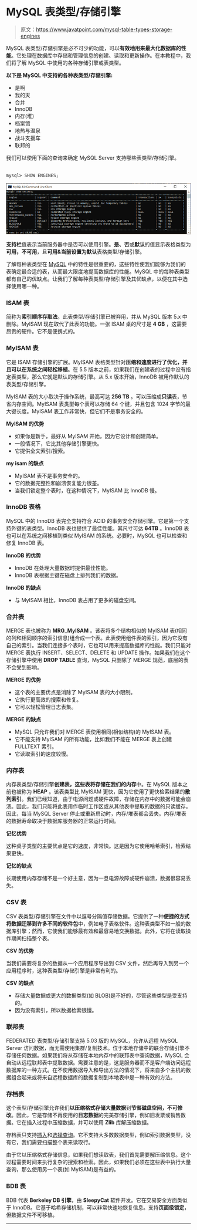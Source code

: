 # MySQL 表类型/存储引擎

> 原文：<https://www.javatpoint.com/mysql-table-types-storage-engines>

MySQL 表类型/存储引擎是必不可少的功能，可以**有效地用来最大化数据库的性能**。它处理在数据库中存储和管理信息的创建、读取和更新操作。在本教程中，我们将了解 MySQL 中使用的各种存储引擎或表类型。

**以下是 MySQL 中支持的各种表类型/存储引擎:**

*   是啊
*   我的天
*   合并
*   InnoDB
*   内存(堆)
*   档案馆
*   地热与温泉
*   战斗支援车
*   联邦的

我们可以使用下面的查询来确定 MySQL Server 支持哪些表类型/存储引擎。

```

mysql> SHOW ENGINES;

```

![MySQL Table Types/Storage Engines](img/9a8362d688c8a07de947a00fabd81e2c.png)

**支持栏**值表示当前服务器中是否可以使用引擎。**是、否**或**默认**的值显示表格类型为**可用，不可用**，且**可用&当前设置为默认**表格类型/存储引擎。

了解每种表类型在 [MySQL](https://www.javatpoint.com/mysql-tutorial) 中的特性是很重要的，这些特性使我们能够为我们的表确定最合适的表，从而最大限度地提高数据库的性能。MySQL 中的每种表类型都有自己的优缺点。让我们了解每种表类型/存储引擎及其优缺点，以便在其中选择使用哪一种。

### ISAM 表

简称为**索引顺序存取法**。此表类型/存储引擎已被弃用，并从 MySQL 版本 5.x 中删除。MyISAM 现在取代了此表的功能。一张 ISAM 桌的尺寸是 **4 GB** ，这需要昂贵的硬件。它不是便携式的。

### MyISAM 表

它是 ISAM 存储引擎的扩展。MyISAM 表格类型针对**压缩和速度进行了优化，并且可以在系统之间轻松移植**。在 5.5 版本之前，如果我们在创建表的过程中没有指定表类型，那么它就是默认的存储引擎。从 5.x 版本开始，InnoDB 被用作默认的表类型/存储引擎。

MyISAM 表的大小取决于操作系统，最高可达 **256 TB** 。可以压缩成**只读**表，节省内存空间。MyISAM 表类型每个表可以存储 64 个键，并且包含 1024 字节的最大键长度。MyISAM 表工作非常快，但它们不是事务安全的。

**MyISAM 的优势**

*   如果你是新手，最好从 MyISAM 开始，因为它设计和创建简单。
*   一般情况下，它比其他存储引擎更快。
*   它提供全文索引/搜索。

**my isam 的缺点**

*   MyISAM 表不是事务安全的。
*   它的数据完整性和崩溃恢复能力很差。
*   当我们锁定整个表时，在这种情况下，MyISAM 比 InnoDB 慢。

### InnoDB 表格

MySQL 中的 InnoDB 表完全支持符合 ACID 的事务安全存储引擎。它是第一个支持外键的表类型。InnoDB 表也提供了最佳性能。其尺寸可达 **64TB** 。InnoDB 表也可以在系统之间移植到类似 MyISAM 的系统。必要时，MySQL 也可以检查和修复 InnoDB 表。

**InnoDB 的优势**

*   InnoDB 在处理大量数据时提供最佳性能。
*   InnoDB 表根据主键在磁盘上排列我们的数据。

**InnoDB 的缺点**

*   与 MyISAM 相比，InnoDB 表占用了更多的磁盘空间。

### 合并表

MERGE 表也被称为 **MRG_MyISAM** 。该表将多个结构相似的 MyISAM 表(相同的列和相同顺序的索引信息)组合成一个表。此表使用组件表的索引，因为它没有自己的索引。当我们连接多个表时，它也可以用来提高数据库的性能。我们只能对 MERGE 表执行 INSERT、SELECT、DELETE 和 UPDATE 操作。如果我们在这个存储引擎中使用 **DROP TABLE** 查询，MySQL 只删除了 MERGE 规范，底层的表不会受到影响。

**MERGE 的优势**

*   这个表的主要优点是消除了 MyISAM 表的大小限制。
*   它执行更高效的搜索和修复。
*   它可以轻松管理日志表集。

**MERGE 的缺点**

*   MySQL 只允许我们对 MERGE 表使用相同(相似结构)的 MyISAM 表。
*   它不能支持 MyISAM 的所有功能，比如我们不能在 MERGE 表上创建 FULLTEXT 索引。
*   它读取索引的速度较慢。

### 内存表

内存表类型/存储引擎**创建表，这些表将存储在我们的内存**中。在 MySQL 版本之前也被称为 **HEAP** 。该表类型比 MyISAM 更快，因为它使用了更快检索结果的**散列索引**。我们已经知道，由于电源问题或硬件故障，存储在内存中的数据可能会崩溃。因此，我们只能将此表用作临时工作区或从其他表中提取的数据的只读缓存。因此，每当 MySQL Server 停止或重新启动时，内存/堆表都会丢失。内存/堆表的数据寿命取决于数据库服务器的正常运行时间。

**记忆优势**

这种桌子类型的主要优点是它的速度，非常快。这是因为它使用哈希索引，检索结果更快。

**记忆的缺点**

长期使用内存存储不是一个好主意，因为一旦电源故障或硬件崩溃，数据很容易丢失。

### CSV 表

CSV 表类型/存储引擎在文件中以逗号分隔值存储数据。它提供了一种**便捷的方式将数据迁移到许多不同的软件包**中，例如电子表格软件。这种表类型不如一般的数据库引擎；然而，它使我们能够最有效和最容易地交换数据。此外，它将在读取操作期间扫描整个表。

**CSV 的优势**

当我们需要将复杂的数据从一个应用程序导出到 CSV 文件，然后再导入到另一个应用程序时，这种表类型/存储引擎是非常有利的。

**CSV 的缺点**

*   存储大量数据或更大的数据类型(如 BLOB)是不好的，尽管这些类型是受支持的。
*   因为没有索引，所以数据检索很慢。

### 联邦表

FEDERATED 表类型/存储引擎支持 5.03 版的 MySQL，允许从远程 MySQL Server 访问数据，而无需使用集群/复制技术。位于本地存储中的联合存储引擎不存储任何数据。如果我们将从存储在本地内存中的联邦表中查询数据，MySQL 会自动从远程联邦表中提取数据。需要注意的是，这是服务器而不是客户端访问远程数据库的一种方式。在不使用数据导入和导出方法的情况下，将来自多个主机的数据组合起来或将来自远程数据库的数据复制到本地表中是一种有效的方法。

### 存档表

这个表型/存储引擎允许我们**以压缩格式存储大量数据**到**节省磁盘空间，不可修改**。因此，它是存储不再使用的**日志数据**的完美存储引擎，例如旧发票或销售数据。它在插入过程中压缩数据，并可以使用 **Zlib** 库解压缩数据。

存档表只支持[插入](https://www.javatpoint.com/mysql-insert)和[选择查询](https://www.javatpoint.com/mysql-select)。它不支持大多数数据类型，例如索引数据类型，没有它，我们需要扫描整个表来读取行。

由于它以压缩格式存储信息，如果我们想读取表，我们首先需要解压缩信息。这个过程需要时间来执行复杂的搜索和检索。因此，如果我们必须在这些表中执行大量查询，那么使用另一个表(如 MyISAM)是有益的。

### BDB 表

BDB 代表 **Berkeley DB 引擎**，由 **SleepyCat** 软件开发。它在交易安全方面类似于 InnoDB。它基于哈希存储机制，可以非常快速地恢复信息。支持**页面级锁定**，但数据文件不可移植。

* * *